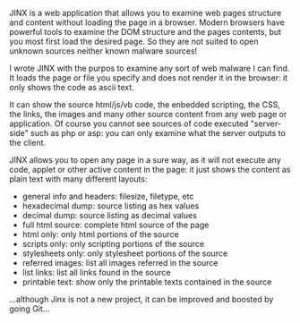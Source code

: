 JINX is a web application that allows you to examine web pages structure and content without loading the page in a browser.
Modern browsers have powerful tools to examine the DOM structure and the pages contents, but you most first load the desired page.
So they are not suited to open unknown sources neither known malware sources!
 
I wrote JINX with the purpos to examine any sort of web malware I can find.
It loads the page or file you specify and does not render it in the browser: it only shows the code as ascii text.
 
It can show the source html/js/vb code, the enbedded scripting, the CSS, the links, the images and many other source content from any web page or application.
Of course you cannot see sources of code executed "server-side" such as php or asp: you can only examine what the server outputs to the client.

JINX allows you to open any page in a sure way, as it will not execute any code, applet or other active content in the page: it just shows the content as plain text with many different layouts:

- general info and headers: filesize, filetype, etc
- hexadecimal dump: source listing as hex values
- decimal dump: source listing as decimal values
- full html source: complete html source of the page
- html only: only html portions of the source
- scripts only: only scripting portions of the source
- stylesheets only: only stylesheet portions of the source
- referred images: list all images referred in the source
- list links: list all links found in the source
- printable text: show only the printable texts contained in the source

...although Jinx is not a new project, it can be improved and boosted by going Git...
